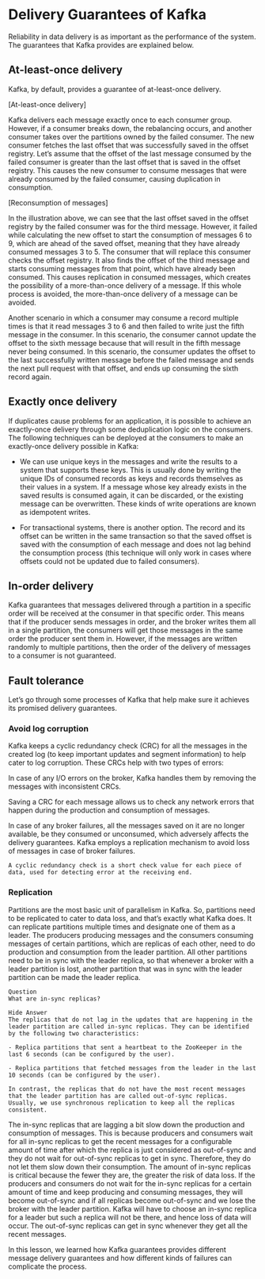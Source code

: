 # Delivery Guarantees of Kafka
Reliability in data delivery is as important as the performance of the system. The guarantees that Kafka provides are explained below.

## At-least-once delivery
Kafka, by default, provides a guarantee of at-least-once delivery.

[At-least-once delivery]

Kafka delivers each message exactly once to each consumer group. However, if a consumer breaks down, the rebalancing occurs, and another consumer takes over the partitions owned by the failed consumer. The new consumer fetches the last offset that was successfully saved in the offset registry. Let’s assume that the offset of the last message consumed by the failed consumer is greater than the last offset that is saved in the offset registry. This causes the new consumer to consume messages that were already consumed by the failed consumer, causing duplication in consumption.

[Reconsumption of messages]

In the illustration above, we can see that the last offset saved in the offset registry by the failed consumer was for the third message. However, it failed while calculating the new offset to start the consumption of messages 6 to 9, which are ahead of the saved offset, meaning that they have already consumed messages 3 to 5. The consumer that will replace this consumer checks the offset registry. It also finds the offset of the third message and starts consuming messages from that point, which have already been consumed. This causes replication in consumed messages, which creates the possibility of a more-than-once delivery of a message. If this whole process is avoided, the more-than-once delivery of a message can be avoided.

Another scenario in which a consumer may consume a record multiple times is that it read messages 3 to 6 and then failed to write just the fifth message in the consumer. In this scenario, the consumer cannot update the offset to the sixth message because that will result in the fifth message never being consumed. In this scenario, the consumer updates the offset to the last successfully written message before the failed message and sends the next pull request with that offset, and ends up consuming the sixth record again.

## Exactly once delivery
If duplicates cause problems for an application, it is possible to achieve an exactly-once delivery through some deduplication logic on the consumers. The following techniques can be deployed at the consumers to make an exactly-once delivery possible in Kafka:

- We can use unique keys in the messages and write the results to a system that supports these keys. This is usually done by writing the unique IDs of consumed records as keys and records themselves as their values in a system. If a message whose key already exists in the saved results is consumed again, it can be discarded, or the existing message can be overwritten. These kinds of write operations are known as idempotent writes.

- For transactional systems, there is another option. The record and its offset can be written in the same transaction so that the saved offset is saved with the consumption of each message and does not lag behind the consumption process (this technique will only work in cases where offsets could not be updated due to failed consumers).

## In-order delivery
Kafka guarantees that messages delivered through a partition in a specific order will be received at the consumer in that specific order. This means that if the producer sends messages in order, and the broker writes them all in a single partition, the consumers will get those messages in the same order the producer sent them in. However, if the messages are written randomly to multiple partitions, then the order of the delivery of messages to a consumer is not guaranteed.

## Fault tolerance
Let’s go through some processes of Kafka that help make sure it achieves its promised delivery guarantees.

### Avoid log corruption
Kafka keeps a cyclic redundancy check (CRC) for all the messages in the created log (to keep important updates and segment information) to help cater to log corruption. These CRCs help with two types of errors:

In case of any I/O errors on the broker, Kafka handles them by removing the messages with inconsistent CRCs.

Saving a CRC for each message allows us to check any network errors that happen during the production and consumption of messages.

In case of any broker failures, all the messages saved on it are no longer available, be they consumed or unconsumed, which adversely affects the delivery guarantees. Kafka employs a replication mechanism to avoid loss of messages in case of broker failures.

```
A cyclic redundancy check is a short check value for each piece of data, used for detecting error at the receiving end.
```

### Replication
Partitions are the most basic unit of parallelism in Kafka. So, partitions need to be replicated to cater to data loss, and that’s exactly what Kafka does. It can replicate partitions multiple times and designate one of them as a leader. The producers producing messages and the consumers consuming messages of certain partitions, which are replicas of each other, need to do production and consumption from the leader partition. All other partitions need to be in sync with the leader replica, so that whenever a broker with a leader partition is lost, another partition that was in sync with the leader partition can be made the leader replica.

```
Question
What are in-sync replicas?

Hide Answer
The replicas that do not lag in the updates that are happening in the leader partition are called in-sync replicas. They can be identified by the following two characteristics:

- Replica partitions that sent a heartbeat to the ZooKeeper in the last 6 seconds (can be configured by the user).

- Replica partitions that fetched messages from the leader in the last 10 seconds (can be configured by the user).

In contrast, the replicas that do not have the most recent messages that the leader partition has are called out-of-sync replicas. Usually, we use synchronous replication to keep all the replicas consistent.
```

The in-sync replicas that are lagging a bit slow down the production and consumption of messages. This is because producers and consumers wait for all in-sync replicas to get the recent messages for a configurable amount of time after which the replica is just considered as out-of-sync and they do not wait for out-of-sync replicas to get in sync. Therefore, they do not let them slow down their consumption. The amount of in-sync replicas is critical because the fewer they are, the greater the risk of data loss. If the producers and consumers do not wait for the in-sync replicas for a certain amount of time and keep producing and consuming messages, they will become out-of-sync and if all replicas become out-of-sync and we lose the broker with the leader partition. Kafka will have to choose an in-sync replica for a leader but such a replica will not be there, and hence loss of data will occur. The out-of-sync replicas can get in sync whenever they get all the recent messages.

In this lesson, we learned how Kafka guarantees provides different message delivery guarantees and how different kinds of failures can complicate the process.
